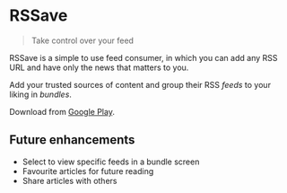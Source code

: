 # RSSave

> Take control over your feed

RSSave is a simple to use feed consumer, in which you can add any RSS URL and have only the news that matters to you.

Add your trusted sources of content and group their RSS _feeds_ to your liking in _bundles_.

Download from [Google Play](https://play.google.com/store/apps/details?id=com.eugenvolosciuc.rssave).

## Future enhancements

- Select to view specific feeds in a bundle screen
- Favourite articles for future reading
- Share articles with others
